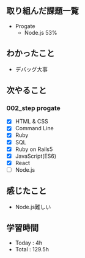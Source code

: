 ## 取り組んだ課題一覧
- Progate
   - Node.js 53%
## わかったこと
- デバッグ大事
## 次やること
### 002_step progate
- [x]  HTML & CSS
- [x]  Command Line
- [x]  Ruby
- [x]  SQL
- [x]  Ruby on Rails5
- [x]  JavaScript(ES6)
- [x]  React
- [ ]  Node.js
## 感じたこと
- Node.js難しい
## 学習時間
- Today : 4h
- Total : 129.5h
